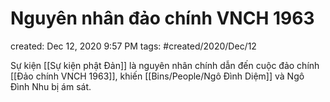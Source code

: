 # Nguyên nhân đảo chính VNCH 1963

created: Dec 12, 2020 9:57 PM
tags: #created/2020/Dec/12

Sự kiện [[Sự kiện phật Đản]] là nguyên nhân chính dẫn đến cuộc đảo chính [[Đảo chính VNCH 1963]], khiến [[Bins/People/Ngô Đình Diệm]] và Ngô Đình Nhu bị ám sát.